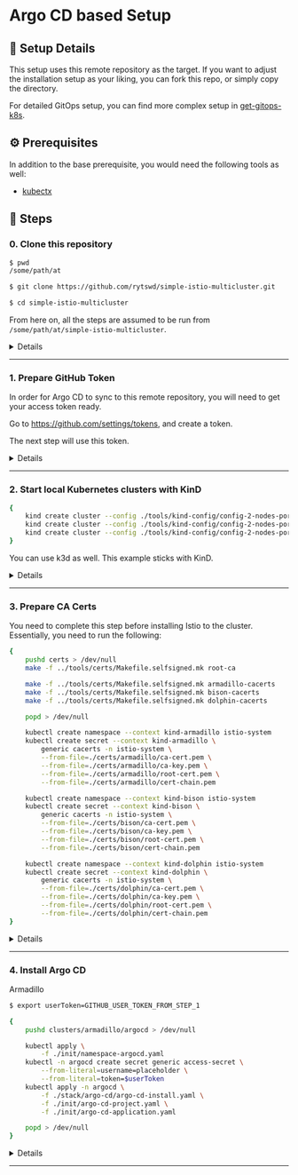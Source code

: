 # Argo CD based Setup

## 📝 Setup Details

This setup uses this remote repository as the target. If you want to adjust the installation setup as your liking, you can fork this repo, or simply copy the directory.

For detailed GitOps setup, you can find more complex setup in [get-gitops-k8s](https://github.com/rytswd/get-gitops-k8s).

## ⚙️ Prerequisites

In addition to the base prerequisite, you would need the following tools as well:

- [kubectx](https://github.com/ahmetb/kubectx)

## 🐾 Steps

### 0. Clone this repository

```bash
$ pwd
/some/path/at

$ git clone https://github.com/rytswd/simple-istio-multicluster.git

$ cd simple-istio-multicluster
```

From here on, all the steps are assumed to be run from `/some/path/at/simple-istio-multicluster`.

<details>
<summary>Details</summary>

This repository is mostly configuration files. Having the set of files all in directory structure makes it easier to see how multiple configurations work together.

Note that this setup uses **remote Git repository**, meaning that your cloned repository on your machine won't actually drive what's being installed into the cluster. You will find more in detail in the coming steps, but if you want to take full control and make adjustments as you go, you would want to fork this repository, and replace all the `rytswd` username with your GitHub account.

</details>

---

### 1. Prepare GitHub Token

In order for Argo CD to sync to this remote repository, you will need to get your access token ready.

Go to https://github.com/settings/tokens, and create a token.

The next step will use this token.

<details>
<summary>Details</summary>

In the following steps, Argo CD will run on your local machine. Argo CD will then fetch the configurations from `https://github.com/rytswd/simple-istio-multicluster` - and thus, it would need to be able to use your GitHub account credential to retrieve all the relevant files, and also automatically apply changes to your cluster.

As to how the token works, you can find more in [the official documentation of GitHub access token](https://help.github.com/en/github/authenticating-to-github/creating-a-personal-access-token-for-the-command-line).

</details>

---

### 2. Start local Kubernetes clusters with KinD

```bash
{
    kind create cluster --config ./tools/kind-config/config-2-nodes-port-32001.yaml --name armadillo
    kind create cluster --config ./tools/kind-config/config-2-nodes-port-32002.yaml --name bison
    kind create cluster --config ./tools/kind-config/config-2-nodes-port-32004.yaml --name dolphin
}
```

You can use k3d as well. This example sticks with KinD.

<details>
<summary>Details</summary>

You can find more about this setup in [KinD-based Setup document](https://github.com/rytswd/simple-istio-multicluster/tree/main/docs/kind-based#1-start-local-kubernetes-clusters-with-kind).

</details>

---

### 3. Prepare CA Certs

<!-- The steps are detailed at [Certificate Preparation steps](https://github.com/rytswd/simple-istio-multicluster/tree/main/docs/cert-prep/README.md). -->

You need to complete this step before installing Istio to the cluster. Essentially, you need to run the following:

```bash
{
    pushd certs > /dev/null
    make -f ../tools/certs/Makefile.selfsigned.mk root-ca

    make -f ../tools/certs/Makefile.selfsigned.mk armadillo-cacerts
    make -f ../tools/certs/Makefile.selfsigned.mk bison-cacerts
    make -f ../tools/certs/Makefile.selfsigned.mk dolphin-cacerts

    popd > /dev/null

    kubectl create namespace --context kind-armadillo istio-system
    kubectl create secret --context kind-armadillo \
        generic cacerts -n istio-system \
        --from-file=./certs/armadillo/ca-cert.pem \
        --from-file=./certs/armadillo/ca-key.pem \
        --from-file=./certs/armadillo/root-cert.pem \
        --from-file=./certs/armadillo/cert-chain.pem

    kubectl create namespace --context kind-bison istio-system
    kubectl create secret --context kind-bison \
        generic cacerts -n istio-system \
        --from-file=./certs/bison/ca-cert.pem \
        --from-file=./certs/bison/ca-key.pem \
        --from-file=./certs/bison/root-cert.pem \
        --from-file=./certs/bison/cert-chain.pem

    kubectl create namespace --context kind-dolphin istio-system
    kubectl create secret --context kind-dolphin \
        generic cacerts -n istio-system \
        --from-file=./certs/dolphin/ca-cert.pem \
        --from-file=./certs/dolphin/ca-key.pem \
        --from-file=./certs/dolphin/root-cert.pem \
        --from-file=./certs/dolphin/cert-chain.pem
}
```

<details>
<summary>Details</summary>

In truly GitOps setup, you will likely want to keep this secrcet as a part of git repo. That would pose another challenge on how you can securely store the secret data in git, while keeping its secrecy.

You can combine with solution such as [sealed-secret](https://github.com/bitnami-labs/sealed-secrets) to store secret securely in git.

You can find more about this setup in [KinD-based Setup document](https://github.com/rytswd/simple-istio-multicluster/blob/main/docs/kind-based/README.md#2-prepare-ca-certs).

</details>

---

### 4. Install Argo CD

Armadillo

```bash
$ export userToken=GITHUB_USER_TOKEN_FROM_STEP_1
```

```bash
{
    pushd clusters/armadillo/argocd > /dev/null

    kubectl apply \
        -f ./init/namespace-argocd.yaml
    kubectl -n argocd create secret generic access-secret \
        --from-literal=username=placeholder \
        --from-literal=token=$userToken
    kubectl apply -n argocd \
        -f ./stack/argo-cd/argo-cd-install.yaml \
        -f ./init/argo-cd-project.yaml \
        -f ./init/argo-cd-application.yaml

    popd > /dev/null
}
```

<details>
<summary>Details</summary>

_To be updated_

</details>

---
